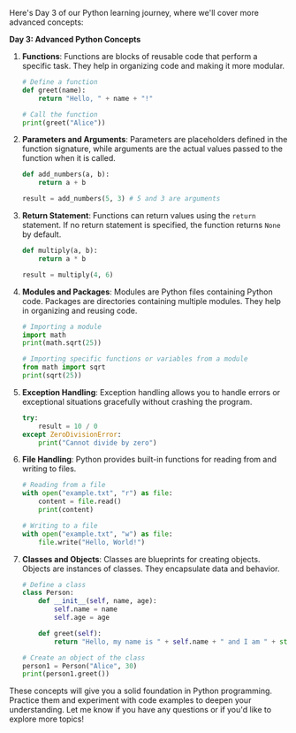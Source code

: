 Here's Day 3 of our Python learning journey, where we'll cover more advanced concepts:

**Day 3: Advanced Python Concepts**

1. **Functions**: Functions are blocks of reusable code that perform a specific task. They help in organizing code and making it more modular.

   ```python
   # Define a function
   def greet(name):
       return "Hello, " + name + "!"

   # Call the function
   print(greet("Alice"))
   ```

2. **Parameters and Arguments**: Parameters are placeholders defined in the function signature, while arguments are the actual values passed to the function when it is called.

   ```python
   def add_numbers(a, b):
       return a + b

   result = add_numbers(5, 3) # 5 and 3 are arguments
   ```

3. **Return Statement**: Functions can return values using the `return` statement. If no return statement is specified, the function returns `None` by default.

   ```python
   def multiply(a, b):
       return a * b

   result = multiply(4, 6)
   ```

4. **Modules and Packages**: Modules are Python files containing Python code. Packages are directories containing multiple modules. They help in organizing and reusing code.

   ```python
   # Importing a module
   import math
   print(math.sqrt(25))

   # Importing specific functions or variables from a module
   from math import sqrt
   print(sqrt(25))
   ```

5. **Exception Handling**: Exception handling allows you to handle errors or exceptional situations gracefully without crashing the program.

   ```python
   try:
       result = 10 / 0
   except ZeroDivisionError:
       print("Cannot divide by zero")
   ```

6. **File Handling**: Python provides built-in functions for reading from and writing to files.

   ```python
   # Reading from a file
   with open("example.txt", "r") as file:
       content = file.read()
       print(content)

   # Writing to a file
   with open("example.txt", "w") as file:
       file.write("Hello, World!")
   ```

7. **Classes and Objects**: Classes are blueprints for creating objects. Objects are instances of classes. They encapsulate data and behavior.

   ```python
   # Define a class
   class Person:
       def __init__(self, name, age):
           self.name = name
           self.age = age

       def greet(self):
           return "Hello, my name is " + self.name + " and I am " + str(self.age) + " years old."

   # Create an object of the class
   person1 = Person("Alice", 30)
   print(person1.greet())
   ```

These concepts will give you a solid foundation in Python programming. Practice them and experiment with code examples to deepen your understanding. Let me know if you have any questions or if you'd like to explore more topics!
